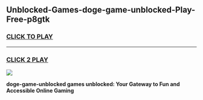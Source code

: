 
## Unblocked-Games-doge-game-unblocked-Play-Free-p8gtk
<h3>
<a href="https://premium76.site?title=doge-game-unblocked&ref=17A">CLICK TO PLAY</a></h3>
<hr>

<h3>
<a href="https://premium76.site?title=doge-game-unblocked&ref=17A">CLICK 2 PLAY</a>
  
</h3>

<a href="https://premium76.site?title=doge-game-unblocked&ref=17A"><img src="https://clearcache.store/games.png"></a>


**doge-game-unblocked games unblocked: Your Gateway to Fun and Accessible Online Gaming**

